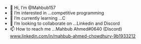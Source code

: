 - 👋 Hi, I’m @Mahbub157
- 👀 I’m interested in ...competitive programming
- 🌱 I’m currently learning ...C 
- 💞️ I’m looking to collaborate on ...Linkedin and Discord
- 📫 How to reach me ...Mahbub Ahmed#0640 (Discord) www.linkedin.com/in/mahbub-ahmed-chowdhury-9b1933212

<!---
Mahbub157/Mahbub157 is a ✨ special ✨ repository because its `README.md` (this file) appears on your GitHub profile.
You can click the Preview link to take a look at your changes.
--->
